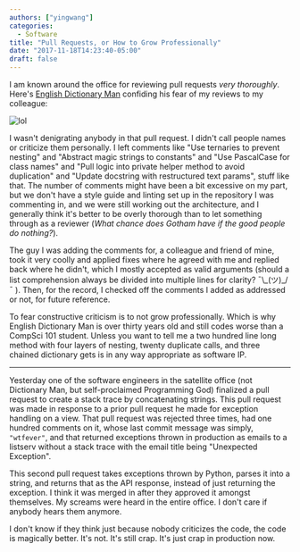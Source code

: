 ```yaml
---
authors: ["yingwang"]
categories:
  - Software
title: "Pull Requests, or How to Grow Professionally"
date: "2017-11-18T14:23:40-05:00"
draft: false
---
```


I am known around the office for reviewing pull requests *very thoroughly*. Here's [English Dictionary Man](/posts/2017/10/15/that_happened_part_2) confiding his fear of my reviews to my colleague:

![lol](/img/posts/2017/11/18/pull_requests_1.png)

I wasn't denigrating anybody in that pull request. I didn't call people names or criticize them personally. I left comments like "Use ternaries to prevent nesting" and "Abstract magic strings to constants" and "Use PascalCase for class names" and "Pull logic into private helper method to avoid duplication" and "Update docstring with restructured text params", stuff like that. The number of comments might have been a bit excessive on my part, but we don't have a style guide and linting set up in the repository I was commenting in, and we were still working out the architecture, and I generally think it's better to be overly thorough than to let something through as a reviewer (*What chance does Gotham have if the good people do nothing?*).

The guy I was adding the comments for, a colleague and friend of mine, took it very coolly and applied fixes where he agreed with me and replied back where he didn't, which I mostly accepted as valid arguments (should a list comprehension always be divided into multiple lines for clarity? ¯\\\_(ツ)\_/¯ ). Then, for the record, I checked off the comments I added as addressed or not, for future reference.

To fear constructive criticism is to not grow professionally. Which is why English Dictionary Man is over thirty years old and still codes worse than a CompSci 101 student. Unless you want to tell me a two hundred line long method with four layers of nesting, twenty duplicate calls, and three chained dictionary gets is in any way appropriate as software IP.
___

Yesterday one of the software engineers in the satellite office (not Dictionary Man, but self-proclaimed Programming God) finalized a pull request to create a stack trace by concatenating strings. This pull request was made in response to a prior pull request he made for exception handling on a view. That pull request was rejected three times, had one hundred comments on it, whose last commit message was simply, `"wtfever"`, and that returned exceptions thrown in production as emails to a listserv without a stack trace with the email title being "Unexpected Exception".

This second pull request takes exceptions thrown by Python, parses it into a string, and returns that as the API response, instead of just returning the exception. I think it was merged in after they approved it amongst themselves. My screams were heard in the entire office. I don't care if anybody hears them anymore.

I don't know if they think just because nobody criticizes the code, the code is magically better. It's not. It's still crap. It's just crap in production now.
